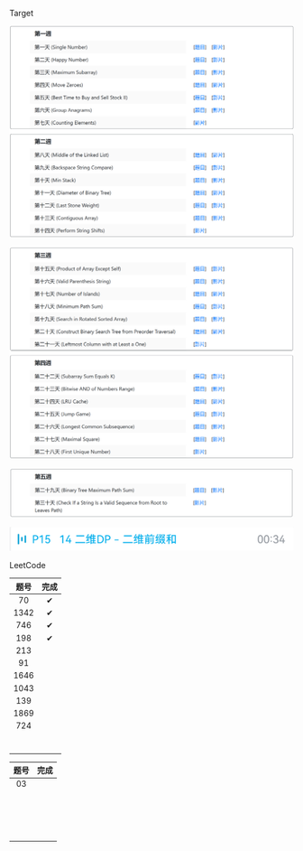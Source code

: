 Target

![image-20230125164652372](./MarkdownPic/image-20230125164652372.png)

![image-20230125164716878](./MarkdownPic/image-20230125164716878.png)

![image-20230125164737344](./MarkdownPic/image-20230125164737344.png)

![image-20230125190050072](./MarkdownPic/image-20230125190050072.png)

LeetCode

| 题号 | 完成 |
| :--: | :--: |
|  70  |  ✔   |
| 1342 |  ✔   |
| 746  |  ✔   |
| 198  |  ✔   |
| 213  |      |
|  91  |      |
| 1646 |      |
| 1043 |      |
| 139  |      |
| 1869 |      |
| 724  |      |
|      |      |
|      |      |
|      |      |
|      |      |
|      |      |
|      |      |
|      |      |

| 题号 | 完成 |
| :--: | :--: |
|  03  |      |
|      |      |
|      |      |
|      |      |
|      |      |
|      |      |
|      |      |
|      |      |
|      |      |
|      |      |
|      |      |
|      |      |
|      |      |
|      |      |
|      |      |
|      |      |
|      |      |
|      |      |
